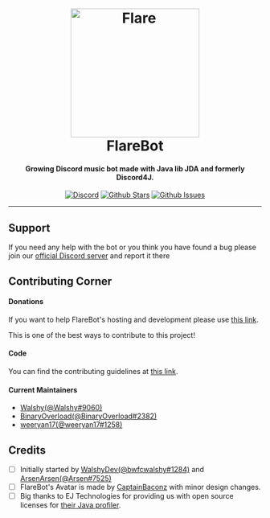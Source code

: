 <h1 align="center">
    <a href="https://discord.gg/TTAUGvZ"><img src="https://cdn.discordapp.com/attachments/229704246004547585/332624402602655745/here-in-a-pip3.png" width="256px" alt="Flare"></a>
  <br>
    FlareBot
  <br>
 </h1>
<h4 align="center">Growing Discord music bot made with Java lib JDA and formerly Discord4J.</h4>
  <p align="center">
      <a href="https://discord.gg/TTAUGvZ" target="_blank"><img src="https://discordapp.com/api/guilds/226785954537406464/embed.png" alt="Discord"></a>
    <a href="https://github.com/FlareBot/FlareBot/blob/master" target="_blank"><img src="https://img.shields.io/github/stars/FlareBot/FlareBot.svg?style=social&label=Star" alt="Github Stars"></a>
    <a href="https://github.com/FlareBot/FlareBot/issues" target="_blank"><img src="https://img.shields.io/github/issues-raw/FlareBot/FlareBot.svg?style=flat-square)" alt="Github Issues"></a>
  </p>
  
-------------------

## Support

If you need any help with the bot or you think you have found a bug please join our [official Discord server](https://discord.gg/TTAUGvZ) and report it there

## Contributing Corner

#### **Donations**

If you want to help FlareBot's hosting and development please use [this link](https://www.paypal.me/FlareBot).

This is one of the best ways to contribute to this project!

#### **Code**

You can find the contributing guidelines at [this link](https://github.com/FlareBot/FlareBot/blob/master/CONTRIBUTING.md).

#### **Current Maintainers**

* [Walshy(@Walshy#9060)](https://github.com/WalshyDev/FlareBot)
* [BinaryOverload(@BinaryOverload#2382)](https://github.com/binaryoverload/FlareBot)
* [weeryan17(@weeryan17#1258)](https://github.com/weeryan17/FlareBot)

## Credits

- [ ] Initially started by [WalshyDev(@bwfcwalshy#1284)](https://github.com/WalshyDev/) and [ArsenArsen(@Arsen#7525)](https://github.com/ArsenArsen/)
- [ ] FlareBot's Avatar is made by [CaptainBaconz](https://www.twitch.tv/captainbaconz) with minor design changes.
- [ ] Big thanks to EJ Technologies for providing us with open source licenses for [their Java profiler](https://www.ej-technologies.com/products/jprofiler/overview.html). 
